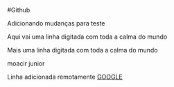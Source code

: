 #Github

Adicionando mudanças para teste

Aqui vai uma linha digitada com toda a calma do mundo

Mais uma linha digitada com toda a calma do mundo

moacir junior

Linha adicionada remotamente <a href="https://google.com.br">GOOGLE</a>
